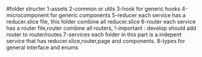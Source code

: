 #folder structer
    1-assets 
    2-common or utils
    3-hook for generic hooks
    4-microcomponent for generic components
    5-reducer
    each service has a reducer.slice file, this folder combine all reducer.slice
    6-router
    each service has a router file,router combine all routers, 
    !-important : develop should add router to router/routes
    7-services
     each folder in this part is a indepent service that has reducer.slice,router,page and components.
    8-types
     for general interface and enums
    

